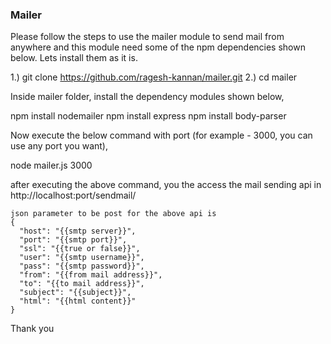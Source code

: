 ### Mailer

Please follow the steps to use the mailer module to send mail from anywhere and this module need some of the npm dependencies shown below. Lets install them as it is.

1.) git clone https://github.com/ragesh-kannan/mailer.git
2.) cd mailer

Inside mailer folder, install the dependency modules shown below,

npm install nodemailer
npm install express
npm install body-parser

Now execute the below command with port (for example - 3000, you can use any port you want),

node mailer.js 3000

after executing the above command, you the access the mail sending api in 
http://localhost:port/sendmail/
```
json parameter to be post for the above api is
{
  "host": "{{smtp server}}",
  "port": "{{smtp port}}",
  "ssl": "{{true or false}}",
  "user": "{{smtp username}}",
  "pass": "{{smtp password}}",
  "from": "{{from mail address}}",
  "to": "{{to mail address}}",
  "subject": "{{subject}}",
  "html": "{{html content}}"
}
```
Thank you
